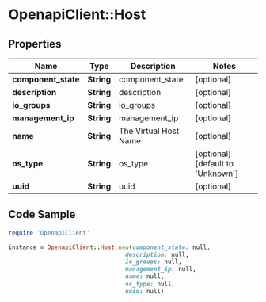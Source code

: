 # OpenapiClient::Host

## Properties

Name | Type | Description | Notes
------------ | ------------- | ------------- | -------------
**component_state** | **String** | component_state | [optional] 
**description** | **String** | description | [optional] 
**io_groups** | **String** | io_groups | [optional] 
**management_ip** | **String** | management_ip | [optional] 
**name** | **String** | The Virtual Host Name | [optional] 
**os_type** | **String** | os_type | [optional] [default to &#39;Unknown&#39;]
**uuid** | **String** | uuid | [optional] 

## Code Sample

```ruby
require 'OpenapiClient'

instance = OpenapiClient::Host.new(component_state: null,
                                 description: null,
                                 io_groups: null,
                                 management_ip: null,
                                 name: null,
                                 os_type: null,
                                 uuid: null)
```


